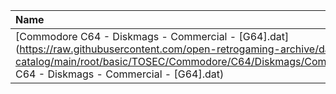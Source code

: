 |Name|Size|
|:---|---:|
|[Commodore C64 - Diskmags - Commercial - [G64].dat](https://raw.githubusercontent.com/open-retrogaming-archive/dat-catalog/main/root/basic/TOSEC/Commodore/C64/Diskmags/Commercial/[G64]/Commodore C64 - Diskmags - Commercial - [G64].dat)|34554|
